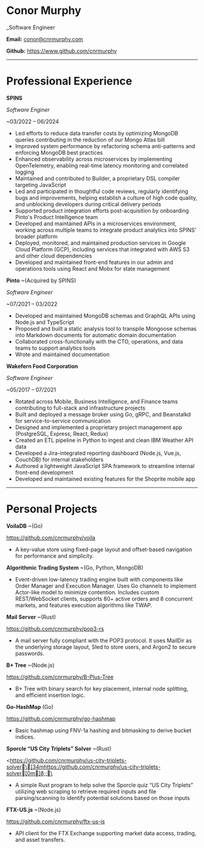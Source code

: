 # Conor Murphy

_Software Engineer

**Email:** [conor@cnrmurphy.com](mailto:conor@cnrmurphy.com)

**Github:** <https://www.github.com/cnrmurphy>

- - -

# Professional Experience
**SPINS**

*Software Enginer*

~03/2022 – 06/2024

* Led efforts to reduce data transfer costs by optimizing MongoDB queries contributing in the reduction of our Mongo Atlas bill
* Improved system performance by refactoring schema anti-patterns and enforcing MongoDB best practices
* Enhanced observability across microservices by implementing OpenTelemetry, enabling real-time latency monitoring and correlated logging
* Maintained and contributed to Builder, a proprietary DSL compiler targeting JavaScript
* Led and participated in thoughtful code reviews, regularly identifying bugs and improvements, helping establish a culture of high code quality, and unblocking developers during critical
  delivery periods
* Supported product integration efforts post-acquisition by onboarding Pinto's Product Intelligence team
* Developed and maintained APIs in a microservices environment, working across multiple teams to integrate product analytics into SPINS' broader platform
* Deployed, monitored, and maintained production services in Google Cloud Platform (GCP), including services that integrated with AWS S3 and other cloud dependencies
* Developed and maintained front-end features in our admin and operations tools using React and Mobx for state management

**Pinto** ~(Acquired by SPINS)

*Software Engineer*

~07/2021 – 03/2022

* Developed and maintained MongoDB schemas and GraphQL APIs using Node.js and TypeScript
* Proposed and built a static analysis tool to transpile Mongoose schemas into Markdown documents for automatic domain documentation
* Collaborated cross-functionally with the CTO, operations, and data teams to support analytics tools
* Wrote and maintained documentation

**Wakefern Food Corporation**

*Software Engineer*

~05/2017 – 07/2021

* Rotated across Mobile, Business Intelligence, and Finance teams contributing to full-stack and infrastructure projects
* Built and deployed a message broker using Go, gRPC, and Beanstalkd for service-to-service communication
* Designed and implemented a proprietary project management app (PostgreSQL, Express, React, Redux)
* Created an ETL pipeline in Python to ingest and clean IBM Weather API data
* Developed a Jira-integrated reporting dashboard (Node.js, Vue.js, CouchDB) for internal stakeholders
* Authored a lightweight JavaScript SPA framework to streamline internal front-end development
* Developed and maintained existing features for the Shoprite mobile app

- - -

# Personal Projects

**VoilaDB** ~(Go)

<https://github.com/cnrmurphy/voila>

* A key-value store using fixed-page layout and offset-based navigation for performance and simplicity.

**Algorithmic Trading System** ~(Go, Python, MongoDB)

* Event-driven low-latency trading engine built with components like Order Manager and Execution Manager. Uses Go channels to implement Actor-like model to minimize contention. Includes
  custom REST/WebSocket clients, supports 80+ active orders and 8 concurrent markets, and features execution algorithms like TWAP.

**Mail Server** ~(Rust)

<https://github.com/cnrmurphy/pop3-rs>

* A mail server fully compliant with the POP3 protocol. It uses MailDir as the underlying storage layout, Sled to store users, and Argon2 to secure passwords.

**B+ Tree** ~(Node.js)

<https://github.com/cnrmurphy/B-Plus-Tree>

* B+ Tree with binary search for key placement, internal node splitting, and efficient insertion logic.

**Go-HashMap** (Go)

<https://github.com/cnrmurphy/go-hashmap>

* Basic hashmap using FNV-1a hashing and bitmasking to derive bucket indices.

**Sporcle “US City Triplets” Solver** ~(Rust)

<https://github.com/cnrmurphy/us-city-triplets-solver\[34mhttps://github.com/cnrmurphy/us-city-triplets-solver[0m]8;;\

* A simple Rust program to help solve the Sporcle quiz “US City Triplets” utilizing web scraping to retrieve required inputs and file parsing/scanning to identify potential solutions based
  on those inputs

**FTX-US.js** ~(Node.js)

<https://github.com/cnrmurphy/ftx-us-js>

* API client for the FTX Exchange supporting market data access, trading, and asset transfers.
